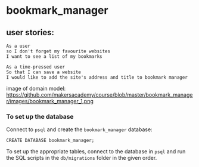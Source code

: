 # bookmark_manager

## user stories:

```
As a user
so I don't forget my favourite websites
I want to see a list of my bookmarks

As a time-pressed user
So that I can save a website
I would like to add the site's address and title to bookmark manager

```
image of domain model: https://github.com/makersacademy/course/blob/master/bookmark_manager/images/bookmark_manager_1.png

### To set up the database
 Connect to `psql` and create the `bookmark_manager` database:
 ```
CREATE DATABASE bookmark_manager;
```
 To set up the appropriate tables, connect to the database in `psql` and run the SQL scripts in the `db/migrations` folder in the given order.
